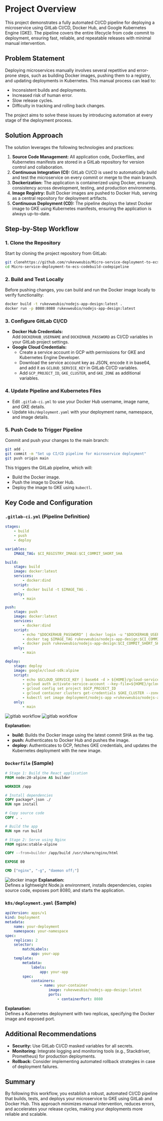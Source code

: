 # Project Overview

This project demonstrates a fully automated CI/CD pipeline for deploying a microservice using GitLab CI/CD, Docker Hub, and Google Kubernetes Engine (GKE). The pipeline covers the entire lifecycle from code commit to deployment, ensuring fast, reliable, and repeatable releases with minimal manual intervention.

## Problem Statement

Deploying microservices manually involves several repetitive and error-prone steps, such as building Docker images, pushing them to a registry, and updating deployments in Kubernetes. This manual process can lead to:

- Inconsistent builds and deployments.
- Increased risk of human error.
- Slow release cycles.
- Difficulty in tracking and rolling back changes.

The project aims to solve these issues by introducing automation at every stage of the deployment process.

## Solution Approach
The solution leverages the following technologies and practices:
1. **Source Code Management:** All application code, Dockerfiles, and Kubernetes manifests are stored in a GitLab repository for version control and collaboration.
2. **Continuous Integration (CI):** GitLab CI/CD is used to automatically build and test the microservice on every commit or merge to the main branch.
3. **Dockerization:** The application is containerized using Docker, ensuring consistency across development, testing, and production environments.
4. **Image Registry:** Built Docker images are pushed to Docker Hub, serving as a central repository for deployment artifacts.
5. **Continuous Deployment (CD):** The pipeline deploys the latest Docker image to GKE using Kubernetes manifests, ensuring the application is always up-to-date.

## Step-by-Step Workflow

### 1. Clone the Repository

Start by cloning the project repository from GitLab:

```bash
git clonehttps://github.com/rukevweubio/Micro-service-deployment-to-ecs-codebuild-codepipeline
cd Micro-service-deployment-to-ecs-codebuild-codepipeline
```

### 2. Build and Test Locally

Before pushing changes, you can build and run the Docker image locally to verify functionality:

```bash
docker build -t rukevweubio/nodejs-app-design:latest .
docker run -p 8080:8080 rukevweubio/nodejs-app-design:latest
```

### 3. Configure GitLab CI/CD

- **Docker Hub Credentials:**  
    Add `DOCKERHUB_USERNAME` and `DOCKERHUB_PASSWORD` as CI/CD variables in your GitLab project settings.
- **Google Cloud Credentials:**  
    - Create a service account in GCP with permissions for GKE and Kubernetes Engine Developer.
    - Download the service account key as JSON, encode it in base64, and add it as `GCLOUD_SERVICE_KEY` in GitLab CI/CD variables.
    - Add `GCP_PROJECT_ID`, `GKE_CLUSTER`, and `GKE_ZONE` as additional variables.

### 4. Update Pipeline and Kubernetes Files

- Edit `.gitlab-ci.yml` to use your Docker Hub username, image name, and GKE details.
- Update `k8s/deployment.yaml` with your deployment name, namespace, and image details.

### 5. Push Code to Trigger Pipeline

Commit and push your changes to the main branch:

```bash
git add .
git commit -m "Set up CI/CD pipeline for microservice deployment"
git push origin main
```

This triggers the GitLab pipeline, which will:

- Build the Docker image.
- Push the image to Docker Hub.
- Deploy the image to GKE using `kubectl`.

## Key Code and Configuration

### `.gitlab-ci.yml` (Pipeline Definition)

```yaml
stages:
    - build
    - push
    - deploy

variables:
    IMAGE_TAG: $CI_REGISTRY_IMAGE:$CI_COMMIT_SHORT_SHA

build:
    stage: build
    image: docker:latest
    services:
        - docker:dind
    script:
        - docker build -t $IMAGE_TAG .
    only:
        - main

push:
    stage: push
    image: docker:latest
    services:
        - docker:dind
    script:
        - echo "$DOCKERHUB_PASSWORD" | docker login -u "$DOCKERHUB_USERNAME" --password-stdin
        - docker tag $IMAGE_TAG rukevweubio/nodejs-app-design:$CI_COMMIT_SHORT_SHA
        - docker push rukevweubio/nodejs-app-design:$CI_COMMIT_SHORT_SHA
    only:
        - main

deploy:
    stage: deploy
    image: google/cloud-sdk:alpine
    script:
        - echo $GCLOUD_SERVICE_KEY | base64 -d > ${HOME}/gcloud-service-key.json
        - gcloud auth activate-service-account --key-file=${HOME}/gcloud-service-key.json
        - gcloud config set project $GCP_PROJECT_ID
        - gcloud container clusters get-credentials $GKE_CLUSTER --zone $GKE_ZONE
        - kubectl set image deployment/nodejs-app =rukevweubio/nodejs-app-designe:$CI_COMMIT_SHORT_SHA -n dev
    only:
        - main
```
![gitlab workflow](https://github.com/rukevweubio/Micro-service-deployment-to-ecs-codebuild-codepipeline/blob/main/screenshoot/Screenshot%20(1290).png)
![gitlab workflow](https://github.com/rukevweubio/Micro-service-deployment-to-ecs-codebuild-codepipeline/blob/main/screenshoot/Screenshot%20(1292).png)


**Explanation:**
- **build:** Builds the Docker image using the latest commit SHA as the tag.
- **push:** Authenticates to Docker Hub and pushes the image.
- **deploy:** Authenticates to GCP, fetches GKE credentials, and updates the Kubernetes deployment with the new image.

### `Dockerfile` (Sample)

```dockerfile
# Stage 1: Build the React application
FROM node:20-alpine AS builder

WORKDIR /app

# Install dependencies
COPY package*.json ./
RUN npm install

# Copy source code
COPY . .

# Build the app
RUN npm run build

# Stage 2: Serve using Nginx
FROM nginx:stable-alpine

COPY --from=builder /app/build /usr/share/nginx/html

EXPOSE 80

CMD ["nginx", "-g", "daemon off;"]
```
![docker image](https://github.com/rukevweubio/Micro-service-deployment-to-ecs-codebuild-codepipeline/blob/main/screenshoot/Screenshot%20(1293).png)
**Explanation:**  
Defines a lightweight Node.js environment, installs dependencies, copies source code, exposes port 8080, and starts the application.

### `k8s/deployment.yaml` (Sample)

```yaml
apiVersion: apps/v1
kind: Deployment
metadata:
    name: your-deployment
    namespace: your-namespace
spec:
    replicas: 2
    selector:
        matchLabels:
            app: your-app
    template:
        metadata:
            labels:
                app: your-app
        spec:
            containers:
                - name: your-container
                    image: rukevweubio/nodejs-app-design:latest
                    ports:
                        - containerPort: 8080
```

**Explanation:**  
Defines a Kubernetes deployment with two replicas, specifying the Docker image and exposed port.

## Additional Recommendations

- **Security:** Use GitLab CI/CD masked variables for all secrets.
- **Monitoring:** Integrate logging and monitoring tools (e.g., Stackdriver, Prometheus) for production deployments.
- **Rollback:** Consider implementing automated rollback strategies in case of deployment failures.

## Summary

By following this workflow, you establish a robust, automated CI/CD pipeline that builds, tests, and deploys your microservice to GKE using GitLab and Docker Hub. This approach minimizes manual intervention, reduces errors, and accelerates your release cycles, making your deployments more reliable and scalable.


